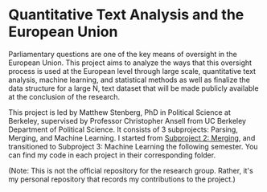 # Quantitative Text Analysis and the European Union

Parliamentary questions are one of the key means of oversight in the European Union. This project aims to analyze the ways that this oversight process is used at the European level through large scale, quantitative text analysis, machine learning, and statistical methods as well as finalize the data structure for a large N, text dataset that will be made publicly available at the conclusion of the research. 

This project is led by Matthew Stenberg, PhD in Political Science at Berkeley, supervised by Professor Christopher Ansell from UC Berkeley Department of Political Science. It consists of 3 subprojects: Parsing, Merging, and Machine Learning. I started from [Subproject 2: Merging](https://github.com/eddieguo-1128/EU_Text_Analysis/tree/main/Subproject_2_Merging), and transitioned to Subproject 3: Machine Learning the following semester. You can find my code in each project in their corresponding folder.

(Note: This is not the official repository for the research group. Rather, it's my personal repository that records my contributions to the project.)

